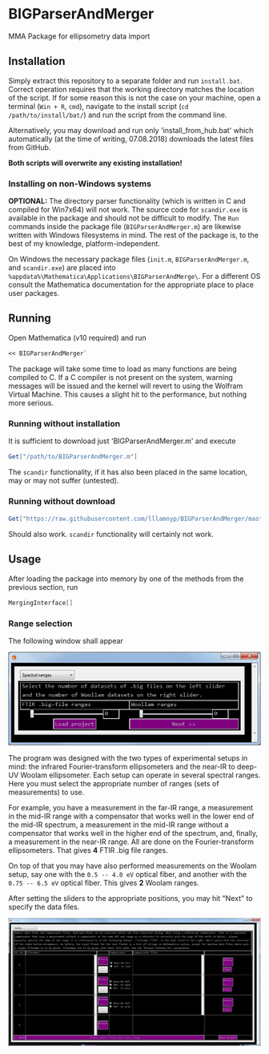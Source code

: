 # BIGParserAndMerger

MMA Package for ellipsometry data import

## Installation

Simply extract this repository to a separate folder and run `install.bat`. Correct operation requires that the working directory matches the location of the script. If for some reason this is not the case on your machine, open a terminal (`Win + R`, `cmd`), navigate to the install script (`cd /path/to/install/bat/`) and run the script from the command line.

Alternatively, you may download and run only 'install_from_hub.bat' which automatically (at the time of writing, 07.08.2018) downloads the latest files from GitHub.

**Both scripts will overwrite any existing installation!**

### Installing on non-Windows systems

**OPTIONAL:** The directory parser functionality (which is written in C and compiled for Win7x64) will not work. The source code for `scandir.exe` is available in the package and should not be difficult to modify. The `Run` commands inside the package file (`BIGParserAndMerger.m`) are likewise written with Windows filesystems in mind. The rest of the package is, to the best of my knowledge, platform-independent.

On Windows the necessary package files (`init.m`, `BIGParserAndMerger.m`, and `scandir.exe`) are placed into `%appdata%\Mathematica\Applications\BIGParserAndMerge\`. For a different OS consult the Mathematica documentation for the appropriate place to place user packages.

## Running

Open Mathematica (v10 required) and run

```mathematica
<< BIGParserAndMerger`
```

The package will take some time to load as many functions are being compiled to C. If a C compiler is not present on the system, warning messages will be issued and the kernel will revert to using the Wolfram Virtual Machine. This causes a slight hit to the performance, but nothing more serious.

### Running without installation

It is sufficient to download just 'BIGParserAndMerger.m' and execute

```mathematica
Get["/path/to/BIGParserAndMerger.m"]
```

The `scandir` functionality, if it has also been placed in the same location, may or may not suffer (untested).

### Running without download

```mathematica
Get["https://raw.githubusercontent.com/lllamnyp/BIGParserAndMerger/master/BIGParserAndMerger.m"]
```

Should also work. `scandir` functionality will certainly not work.

## Usage

After loading the package into memory by one of the methods from the previous section, run

```mathematica
MergingInterface[]
```

### Range selection

The following window shall appear

![Range selection](https://github.com/lllamnyp/BIGParserAndMerger/raw/master/img/range_select.png)

The program was designed with the two types of experimental setups in mind: the infrared Fourier-transform ellipsometers and the near-IR to deep-UV Woolam ellipsometer. Each setup can operate in several spectral ranges. Here you must select the appropriate number of ranges (sets of measurements) to use.

For example, you have a measurement in the far-IR range, a measurement in the mid-IR range with a compensator that works well in the lower end of the mid-IR spectrum, a measurement in the mid-IR range without a compensator that works well in the higher end of the spectrum, and, finally, a measurement in the near-IR range. All are done on the Fourier-transform ellipsometers. That gives **4** FTIR .big file ranges.

On top of that you may have also performed measurements on the Woolam setup, say one with the `0.5 -- 4.0 eV` optical fiber, and another with the `0.75 -- 6.5 eV` optical fiber. This gives **2** Woolam ranges.

After setting the sliders to the appropriate positions, you may hit "Next" to specify the data files.

![File selection](https://github.com/lllamnyp/BIGParserAndMerger/raw/master/img/file_select.png)
